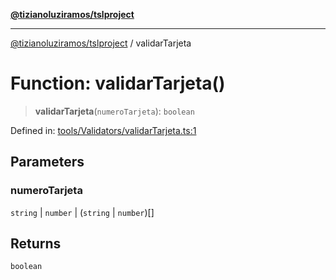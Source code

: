 [**@tizianoluziramos/tslproject**](../README.md)

***

[@tizianoluziramos/tslproject](../globals.md) / validarTarjeta

# Function: validarTarjeta()

> **validarTarjeta**(`numeroTarjeta`): `boolean`

Defined in: [tools/Validators/validarTarjeta.ts:1](https://github.com/tizianoluziramos/TypeScript-Lenguage-Proyect/blob/1a68252d6a31602ecc3346fe4bed87bd01ab43ff/src/tools/Validators/validarTarjeta.ts#L1)

## Parameters

### numeroTarjeta

`string` | `number` | (`string` \| `number`)[]

## Returns

`boolean`
